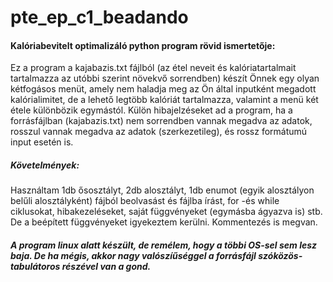 # pte_ep_c1_beadando
#### Kalóriabevitelt optimalizáló python program rövid ismertetője:
Ez a program a kajabazis.txt fájlból (az étel neveit és kalóriatartalmait tartalmazza az utóbbi szerint növekvő sorrendben) készít Önnek egy olyan kétfogásos menüt, amely nem haladja meg az Ön által inputként megadott kalórialimitet, de a lehető legtöbb kalóriát tartalmazza, valamint a menü két étele különbözik egymástól. Külön hibajelzéseket ad a program, ha a forrásfájlban (kajabazis.txt) nem sorrendben vannak megadva az adatok, rosszul vannak megadva az adatok (szerkezetileg), és rossz formátumú input esetén is.
##### Követelmények:
Használtam 1db ősosztályt, 2db alosztályt, 1db enumot (egyik alosztályon belűli alosztályként) fájból beolvasást és fájlba írást, for -és while ciklusokat, hibakezeléseket, saját függvényeket (egymásba ágyazva is) stb. De a beépített függvényeket igyekeztem kerülni. Kommentezés is megvan.
##### A program linux alatt készült, de remélem, hogy a többi OS-sel sem lesz baja. De ha mégis, akkor nagy valószíűséggel a forrásfájl szóközös-tabulátoros részével van a gond.
